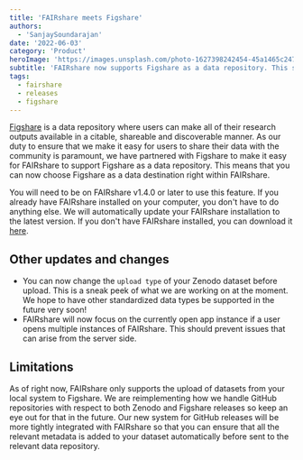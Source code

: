 ```yaml
---
title: 'FAIRshare meets Figshare'
authors:
  - 'SanjaySoundarajan'
date: '2022-06-03'
category: 'Product'
heroImage: 'https://images.unsplash.com/photo-1627398242454-45a1465c2479?ixlib=rb-1.2.1&ixid=MnwxMjA3fDB8MHxwaG90by1wYWdlfHx8fGVufDB8fHx8&auto=format&fit=crop&w=1548&q=80'
subtitle: 'FAIRshare now supports Figshare as a data repository. This should be a quick and easy way to share data with the community.'
tags:
  - fairshare
  - releases
  - figshare
---
```


[Figshare](https://figshare.com/) is a data repository where users can make all of their research outputs available in a citable, shareable and discoverable manner. As our duty to ensure that we make it easy for users to share their data with the community is paramount, we have partnered with Figshare to make it easy for FAIRshare to support Figshare as a data repository. This means that you can now choose Figshare as a data destination right within FAIRshare.

You will need to be on FAIRshare v1.4.0 or later to use this feature. If you already have FAIRshare installed on your computer, you don't have to do anything else. We will automatically update your FAIRshare installation to the latest version. If you don't have FAIRshare installed, you can download it [here](https://docs.fairshareapp.io/docs/getting-started/download-fairshare).

## Other updates and changes

- You can now change the `upload type` of your Zenodo dataset before upload. This is a sneak peek of what we are working on at the moment. We hope to have other standardized data types be supported in the future very soon!
- FAIRshare will now focus on the currently open app instance if a user opens multiple instances of FAIRshare. This should prevent issues that can arise from the server side.

## Limitations

As of right now, FAIRshare only supports the upload of datasets from your local system to Figshare. We are reimplementing how we handle GitHub repositories with respect to both Zenodo and Figshare releases so keep an eye out for that in the future. Our new system for GitHub releases will be more tightly integrated with FAIRshare so that you can ensure that all the relevant metadata is added to your dataset automatically before sent to the relevant data repository.
